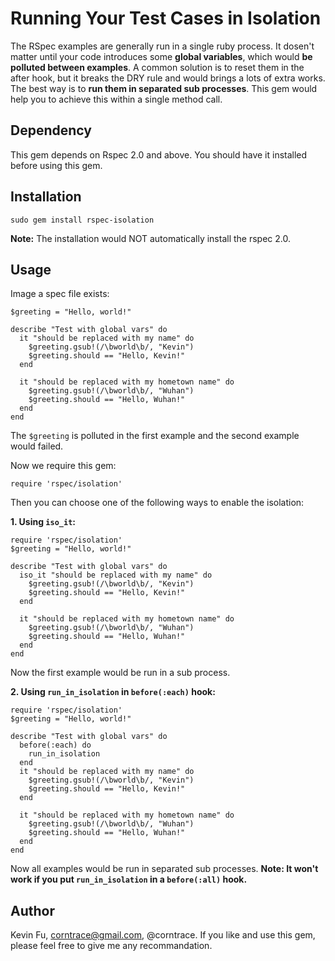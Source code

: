 Running Your Test Cases in Isolation
====================================

The RSpec examples are generally run in a single ruby process. It dosen't matter until your code introduces some **global variables**, which would **be polluted between examples**. A common solution is to reset them in the after hook, but it breaks the DRY rule and would brings a lots of extra works. The best way is to **run them in separated sub processes**. This gem would help you to achieve this within a single method call.

Dependency
----------
This gem depends on Rspec 2.0 and above. You should have it installed before using this gem.

Installation
------------

	sudo gem install rspec-isolation

**Note:** The installation would NOT automatically install the rspec 2.0.

Usage
----------
Image a spec file exists:

    $greeting = "Hello, world!"

    describe "Test with global vars" do
      it "should be replaced with my name" do
        $greeting.gsub!(/\bworld\b/, "Kevin")
        $greeting.should == "Hello, Kevin!"
      end

      it "should be replaced with my hometown name" do
        $greeting.gsub!(/\bworld\b/, "Wuhan")
        $greeting.should == "Hello, Wuhan!"
      end
    end
		
The `$greeting` is polluted in the first example and the second example would failed.

Now we require this gem:

    require 'rspec/isolation'
		
Then you can choose one of the following ways to enable the isolation:

**1. Using `iso_it`:**

    require 'rspec/isolation'
    $greeting = "Hello, world!"

    describe "Test with global vars" do
      iso_it "should be replaced with my name" do
        $greeting.gsub!(/\bworld\b/, "Kevin")
        $greeting.should == "Hello, Kevin!"
      end

      it "should be replaced with my hometown name" do
        $greeting.gsub!(/\bworld\b/, "Wuhan")
        $greeting.should == "Hello, Wuhan!"
      end
    end
		
Now the first example would be run in a sub process.
	
**2. Using `run_in_isolation` in `before(:each)` hook:**

    require 'rspec/isolation'
    $greeting = "Hello, world!"

    describe "Test with global vars" do
      before(:each) do
        run_in_isolation
      end
      it "should be replaced with my name" do
        $greeting.gsub!(/\bworld\b/, "Kevin")
        $greeting.should == "Hello, Kevin!"
      end

      it "should be replaced with my hometown name" do
        $greeting.gsub!(/\bworld\b/, "Wuhan")
        $greeting.should == "Hello, Wuhan!"
      end
	end
		
Now all examples would be run in separated sub processes. **Note: It won't work if you put `run_in_isolation` in a `before(:all)` hook.**
	
Author
------
Kevin Fu, corntrace@gmail.com, @corntrace. If you like and use this gem, please feel free to give me any
recommandation.
